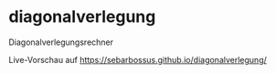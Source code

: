 # diagonalverlegung
Diagonalverlegungsrechner

Live-Vorschau auf https://sebarbossus.github.io/diagonalverlegung/
